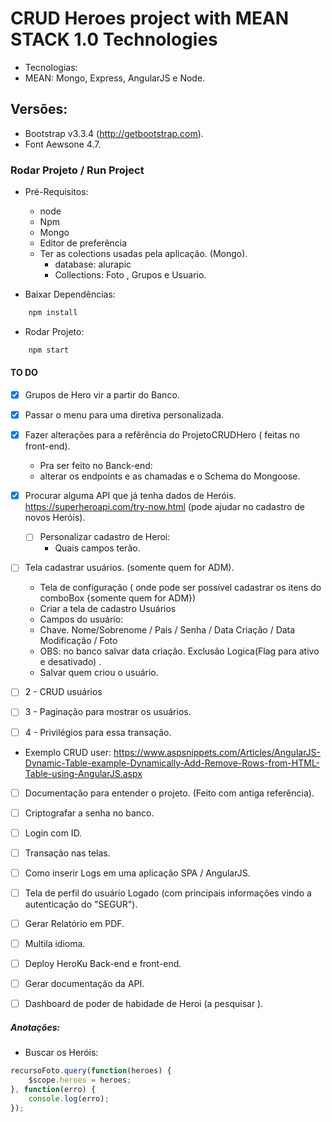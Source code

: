 # CRUD Heroes project with MEAN STACK 1.0 Technologies

* Tecnologias: 
* MEAN: Mongo, Express, AngularJS e Node.


## Versões:
* Bootstrap v3.3.4 (http://getbootstrap.com).
* Font Aewsone 4.7.


### Rodar Projeto  / Run Project


* Pré-Requisitos:

	- node
	- Npm
	- Mongo
	- Editor de preferência
	- Ter as colections usadas pela aplicação. (Mongo).
		- database: alurapic
		- Collections: Foto , Grupos e Usuario.

* Baixar Dependências:
```javaScript
	npm install 
```

* Rodar Projeto:
```javaScript
	npm start
```




#### TO DO


- [x] Grupos de Hero vir a partir do Banco.

- [x] Passar o menu para uma diretiva personalizada.


- [x] Fazer alterações para a refêrência do ProjetoCRUDHero ( feitas no front-end).
	-  Pra ser feito no Banck-end:
	- alterar os endpoints e as chamadas e o Schema do Mongoose.

- [x] Procurar alguma API que já tenha dados de Heróis.
https://superheroapi.com/try-now.html (pode ajudar no cadastro de novos Heróis).
	- [ ]  Personalizar cadastro de Heroi:
		-  Quais campos terão.

- [ ] Tela cadastrar usuários. (somente quem for ADM).
	- Tela de configuração ( onde pode ser possível cadastrar os itens do comboBox {somente quem for ADM})
	- Criar a tela de cadastro Usuários
	- Campos do usuário:
	- Chave. Nome/Sobrenome / Pais / Senha  / Data Criação / Data Modificação / Foto
	- OBS:  no banco salvar data criação. Exclusão Logica(Flag para ativo e desativado) .
	- Salvar quem criou o usuário.

- [ ] 2 - CRUD usuários
- [ ] 3 - Paginação para mostrar os usuários.
- [ ] 4 - Privilégios para essa transação.

* Exemplo CRUD user:
https://www.aspsnippets.com/Articles/AngularJS-Dynamic-Table-example-Dynamically-Add-Remove-Rows-from-HTML-Table-using-AngularJS.aspx


- [ ] Documentação para entender o projeto. (Feito com antiga referência).
- [ ] Criptografar a senha no banco.
- [ ] Login com ID.
- [ ] Transação nas telas.
- [ ] Como inserir Logs em uma aplicação SPA / AngularJS.
- [ ] Tela de perfil do usuário Logado (com principais informações vindo a autenticação do "SEGUR").
- [ ] Gerar Relatório em PDF.
- [ ] Multila idioma.
- [ ] Deploy HeroKu Back-end e front-end.
- [ ] Gerar documentação da API.
- [ ] Dashboard de poder de habidade de Heroi (a pesquisar ).




##### Anotações:

* Buscar os Heróis:

```javascript
recursoFoto.query(function(heroes) {
    $scope.heroes = heroes;
}, function(erro) {
    console.log(erro);
});
```


